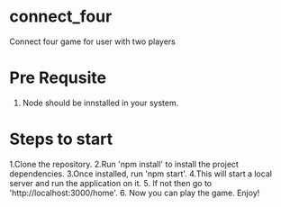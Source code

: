 # connect_four
Connect four game for user with two players

# Pre Requsite
1. Node should be innstalled in your system.

# Steps to start
1.Clone the repository.
2.Run 'npm install' to install the project dependencies.
3.Once installed, run 'npm start'.
4.This will start a local server and run the application on it.
5. If not then go to 'http://localhost:3000/home'.
6. Now you can play the game. Enjoy!
